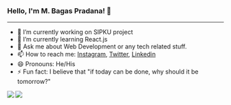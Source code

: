 ### Hello, I'm M. Bagas Pradana! 👋

---

- 🔭 I’m currently working on SIPKU project 
- 🌱 I’m currently learning React.js
- 💬 Ask me about Web Development or any tech related stuff.
- 📫 How to reach me: [Instagram](https://www.instagram.com/bagaspradana0201), [Twitter](https://twitter.com/bagaspradana05), [Linkedin](https://www.linkedin.com/in/muhammad-bagas-pradana-a12a241a9)
- 😄 Pronouns: He/His
- ⚡ Fun fact: I believe that "if today can be done, why should it be tomorrow?"

<a href="https://github.com/bagas050201">
  <img align="left" src="https://github-readme-stats.vercel.app/api?username=bagas050201&count_private=true&show_icons=true" />
</a>

<a href="https://github.com/bagas050201">
  <img align="left" src="https://github-readme-stats.vercel.app/api/top-langs/?username=bagas050201" />
</a>
